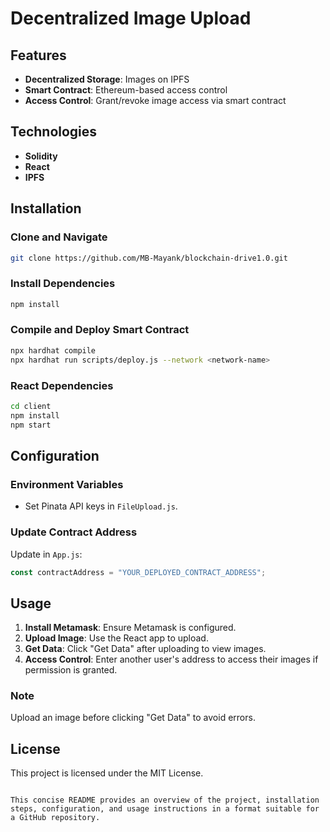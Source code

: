 
# Decentralized Image Upload

## Features
- **Decentralized Storage**: Images on IPFS
- **Smart Contract**: Ethereum-based access control
- **Access Control**: Grant/revoke image access via smart contract

## Technologies
- **Solidity**
- **React**
- **IPFS**

## Installation

### Clone and Navigate
```sh
git clone https://github.com/MB-Mayank/blockchain-drive1.0.git
```

### Install Dependencies
```sh
npm install
```

### Compile and Deploy Smart Contract
```sh
npx hardhat compile
npx hardhat run scripts/deploy.js --network <network-name>
```

### React Dependencies
```sh
cd client
npm install
npm start
```

## Configuration

### Environment Variables
- Set Pinata API keys in `FileUpload.js`.

### Update Contract Address
Update in `App.js`:
```jsx
const contractAddress = "YOUR_DEPLOYED_CONTRACT_ADDRESS";
```

## Usage

1. **Install Metamask**: Ensure Metamask is configured.
2. **Upload Image**: Use the React app to upload.
3. **Get Data**: Click "Get Data" after uploading to view images.
4. **Access Control**: Enter another user's address to access their images if permission is granted.

### Note
Upload an image before clicking "Get Data" to avoid errors.

## License
This project is licensed under the MIT License.
```

This concise README provides an overview of the project, installation steps, configuration, and usage instructions in a format suitable for a GitHub repository.
